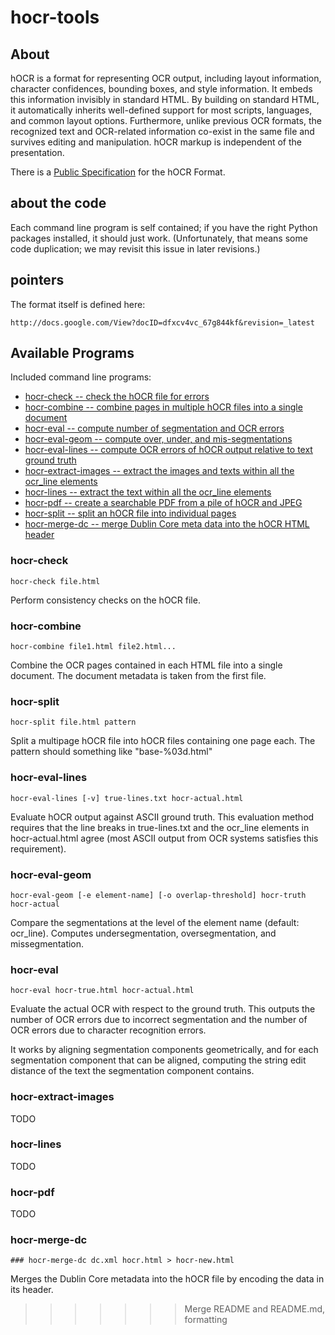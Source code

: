 # hocr-tools

## About

hOCR is a format for representing OCR output, including layout information, character confidences, bounding boxes, and style information.  It embeds this information invisibly in standard HTML.  By building on standard HTML, it automatically inherits well-defined support for most scripts, languages, and common layout options.  Furthermore, unlike previous OCR formats, the recognized text and OCR-related information co-exist in the same file and survives editing and manipulation.  hOCR markup is independent of the presentation.

There is a [Public Specification](http://docs.google.com/View?docid=dfxcv4vc_67g844kf) for the hOCR Format.

## about the code

Each command line program is self contained; if you have the right
Python packages installed, it should just work.  (Unfortunately, that
means some code duplication; we may revisit this issue in later
revisions.)

## pointers

The format itself is defined here:

    http://docs.google.com/View?docID=dfxcv4vc_67g844kf&revision=_latest


## Available Programs

Included command line programs:

  * [hocr-check -- check the hOCR file for errors](#hocr-check)
  * [hocr-combine -- combine pages in multiple hOCR files into a single document](#hocr-combine)
  * [hocr-eval -- compute number of segmentation and OCR errors](#hocr-eval)
  * [hocr-eval-geom -- compute over, under, and mis-segmentations](#hocr-eval-geom)
  * [hocr-eval-lines -- compute OCR errors of hOCR output relative to text ground truth](#hocr-eval-lines)
  * [hocr-extract-images -- extract the images and texts within all the ocr_line elements](#hocr-extract-images)
  * [hocr-lines -- extract the text within all the ocr_line elements](#hocr-lines)
  * [hocr-pdf -- create a searchable PDF from a pile of hOCR and JPEG](#hocr-pdf)
  * [hocr-split -- split an hOCR file into individual pages](#hocr-split)
  * [hocr-merge-dc -- merge Dublin Core meta data into the hOCR HTML header](#hocr-merge-dc)

### hocr-check

```
hocr-check file.html
```

Perform consistency checks on the hOCR file.

### hocr-combine

```
hocr-combine file1.html file2.html...
```

Combine the OCR pages contained in each HTML file into a single document.
The document metadata is taken from the first file.

### hocr-split

```
hocr-split file.html pattern
```

Split a multipage hOCR file into hOCR files containing one page each.
The pattern should something like "base-%03d.html"

### hocr-eval-lines

```
hocr-eval-lines [-v] true-lines.txt hocr-actual.html
```

Evaluate hOCR output against ASCII ground truth.  This evaluation method
requires that the line breaks in true-lines.txt and the ocr_line elements
in hocr-actual.html agree (most ASCII output from OCR systems satisfies this
requirement).

### hocr-eval-geom

```
hocr-eval-geom [-e element-name] [-o overlap-threshold] hocr-truth hocr-actual
```

Compare the segmentations at the level of the element name (default: ocr_line).
Computes undersegmentation, oversegmentation, and missegmentation.

### hocr-eval

```
hocr-eval hocr-true.html hocr-actual.html
```

Evaluate the actual OCR with respect to the ground truth.  This outputs
the number of OCR errors due to incorrect segmentation and the number
of OCR errors due to character recognition errors.

It works by aligning segmentation components geometrically, and for each
segmentation component that can be aligned, computing the string edit distance
of the text the segmentation component contains.

### hocr-extract-images

TODO

### hocr-lines

TODO

### hocr-pdf

TODO

### hocr-merge-dc

```
### hocr-merge-dc dc.xml hocr.html > hocr-new.html
```

Merges the Dublin Core metadata into the hOCR file by encoding the data in its header.

>>>>>>> Merge README and README.md, formatting
